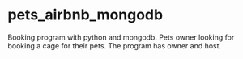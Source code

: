 # pets_airbnb_mongodb
Booking program with python and mongodb. Pets owner looking for booking a cage for their pets. The program has owner and host.
